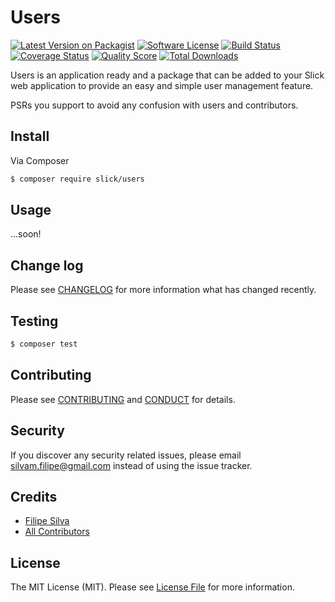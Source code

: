 # Users

[![Latest Version on Packagist][ico-version]][link-packagist]
[![Software License][ico-license]](LICENSE.md)
[![Build Status][ico-travis]][link-travis]
[![Coverage Status][ico-scrutinizer]][link-scrutinizer]
[![Quality Score][ico-code-quality]][link-code-quality]
[![Total Downloads][ico-downloads]][link-downloads]

Users is an application ready and a package that can be added to your Slick web application
to provide an easy and simple user management feature.

PSRs you support to avoid any confusion with users and contributors.

## Install

Via Composer

``` bash
$ composer require slick/users
```

## Usage

...soon!

## Change log

Please see [CHANGELOG](CHANGELOG.md) for more information what has changed recently.

## Testing

``` bash
$ composer test
```

## Contributing

Please see [CONTRIBUTING](CONTRIBUTING.md) and [CONDUCT](CONDUCT.md) for details.

## Security

If you discover any security related issues, please email silvam.filipe@gmail.com instead of using the issue tracker.

## Credits

- [Filipe Silva][link-author]
- [All Contributors][link-contributors]

## License

The MIT License (MIT). Please see [License File](LICENSE.md) for more information.

[ico-version]: https://img.shields.io/packagist/v/slick/users.svg?style=flat-square
[ico-license]: https://img.shields.io/badge/license-MIT-brightgreen.svg?style=flat-square
[ico-travis]: https://img.shields.io/travis/slick/users/master.svg?style=flat-square
[ico-scrutinizer]: https://img.shields.io/scrutinizer/coverage/g/slick/users.svg?style=flat-square
[ico-code-quality]: https://img.shields.io/scrutinizer/g/slick/users.svg?style=flat-square
[ico-downloads]: https://img.shields.io/packagist/dt/slick/users.svg?style=flat-square

[link-packagist]: https://packagist.org/packages/slick/users
[link-travis]: https://travis-ci.org/slick/users
[link-scrutinizer]: https://scrutinizer-ci.com/g/slick/users/code-structure
[link-code-quality]: https://scrutinizer-ci.com/g/slick/users
[link-downloads]: https://packagist.org/packages/slick/users
[link-author]: https://github.com/silvamfilipe
[link-contributors]: ../../contributors
